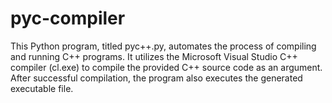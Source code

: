 # pyc-compiler
This Python program, titled pyc++.py, automates the process of compiling and running C++ programs. It utilizes the Microsoft Visual Studio C++ compiler (cl.exe) to compile the provided C++ source code as an argument. After successful compilation, the program also executes the generated executable file.
